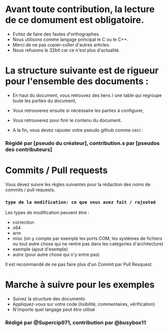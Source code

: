 # Avant toute contribution, la lecture de ce domument est obligatoire.
- Evitez de faire des fautes d'orthographes.
- Nous utilisons comme langage principal le C ou le C++.
- Merci de ne pas copier-coller d'autres articles.
- Nous refusons le 32bit car ce n'est plus d'actualité.

# La structure suivante est de rigueur pour l'ensemble des documents :
- En haut du document, vous retrouvez des liens / une table qui regroupe toute les parties du document,
- Vous retrouverez ensuite si nécéssaire les parties à configurer,
- Vous retrouverez pour finir le contenu du document.

- A la fin, vous devez rajouter votre pseudo github comme ceci :
### Régidé par [pseudo du créateur], contribution.s par [pseudos des contributeurs]

# Commits / Pull requests
Vous devez suivre les règles suivantes pour la rédaction des noms de commits / pull requests.

### `type de la modification: ce que vous avez fait / rajouteé`
Les types de modification peuvent être :
- correction
- x64
- arm 
- misc (on y compte par exemple les ports COM, les systèmes de fichiers ou tout autre chose qui ne rentre pas dans les catégories d'architecture)
- exemple (ajout d'exemple)
- autre (pour autre chose qui n'y entre pas)

Il est recommandé de ne pas faire plus d'un Commit par Pull Resquest.

# Marche à suivre pour les exemples
- Suivez la structure des documents
- Appliquez-vous sur votre code (lisibilité, commentaires, vérification)
- N'importe quel langage peut être utilisé

### Rédigé par @Supercip971, contribution par @busybox11
